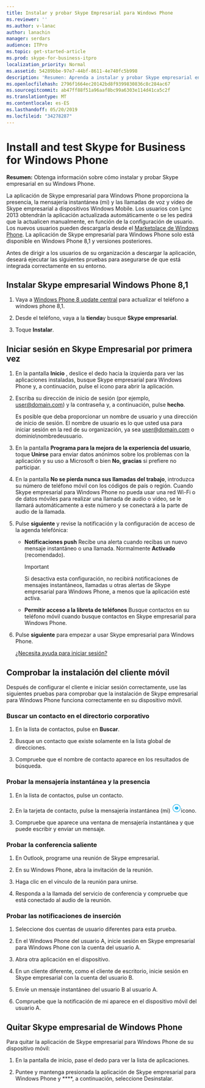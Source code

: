 ```yaml
---
title: Instalar y probar Skype Empresarial para Windows Phone
ms.reviewer: ''
ms.author: v-lanac
author: lanachin
manager: serdars
audience: ITPro
ms.topic: get-started-article
ms.prod: skype-for-business-itpro
localization_priority: Normal
ms.assetid: 54289bbe-97e7-44bf-8611-4e740fc5b998
description: 'Resumen: Aprenda a instalar y probar Skype empresarial en Windows Phone.'
ms.openlocfilehash: 2796f1664ec20142bd8f9399830836c8c284ac67
ms.sourcegitcommit: ab47ff88f51a96aaf8bc99a6303e114d41ca5c2f
ms.translationtype: MT
ms.contentlocale: es-ES
ms.lasthandoff: 05/20/2019
ms.locfileid: "34278287"
---
```

# <a name="install-and-test-skype-for-business-for-windows-phone"></a>Install and test Skype for Business for Windows Phone
 
**Resumen:** Obtenga información sobre cómo instalar y probar Skype empresarial en su Windows Phone.
  
La aplicación de Skype empresarial para Windows Phone proporciona la presencia, la mensajería instantánea (mi) y las llamadas de voz y vídeo de Skype empresarial a dispositivos Windows Mobile. Los usuarios con Lync 2013 obtendrán la aplicación actualizada automáticamente o se les pedirá que la actualicen manualmente, en función de la configuración de usuario. Los nuevos usuarios pueden descargarla desde el [Marketplace de Windows Phone](https://go.microsoft.com/fwlink/p/?linkid=231901). La aplicación de Skype empresarial para Windows Phone solo está disponible en Windows Phone 8,1 y versiones posteriores.
  
Antes de dirigir a los usuarios de su organización a descargar la aplicación, deseará ejecutar las siguientes pruebas para asegurarse de que está integrada correctamente en su entorno. 
  
## <a name="install-skype-for-business-windows-phone-81"></a>Instalar Skype empresarial Windows Phone 8,1

1. Vaya a [Windows Phone 8 update central](https://www.windowsphone.com/en-us/how-to/wp8/update-central) para actualizar el teléfono a windows phone 8,1.
    
2. Desde el teléfono, vaya a la **tienda**y busque **Skype empresarial**.
    
3. Toque **Instalar**. 
    
## <a name="sign-in-to-skype-for-business-for-the-first-time"></a>Iniciar sesión en Skype Empresarial por primera vez

1. En la pantalla **Inicio** , deslice el dedo hacia la izquierda para ver las aplicaciones instaladas, busque Skype empresarial para Windows Phone y, a continuación, pulse el icono para abrir la aplicación.
    
2. Escriba su dirección de inicio de sesión (por ejemplo, user@domain.com) y la contraseña y, a continuación, pulse **hecho**.
    
     Es posible que deba proporcionar un nombre de usuario y una dirección de inicio de sesión. El nombre de usuario es lo que usted usa para iniciar sesión en la red de su organización, ya sea user@domain.com o dominio\nombredeusuario.
    
3. En la pantalla **Programa para la mejora de la experiencia del usuario**, toque **Unirse** para enviar datos anónimos sobre los problemas con la aplicación y su uso a Microsoft o bien **No, gracias** si prefiere no participar.
    
4. En la pantalla **No se pierda nunca sus llamadas del trabajo**, introduzca su número de teléfono móvil con los códigos de país o región. Cuando Skype empresarial para Windows Phone no pueda usar una red Wi-Fi o de datos móviles para realizar una llamada de audio o vídeo, se le llamará automáticamente a este número y se conectará a la parte de audio de la llamada.
    
5. Pulse **siguiente** y revise la notificación y la configuración de acceso de la agenda telefónica:
    
   - **Notificaciones push** Recibe una alerta cuando recibas un nuevo mensaje instantáneo o una llamada. Normalmente **Activado** (recomendado).
    
     > [!IMPORTANT]
     > Si desactiva esta configuración, no recibirá notificaciones de mensajes instantáneos, llamadas u otras alertas de Skype empresarial para Windows Phone, a menos que la aplicación esté activa. 
  
   - **Permitir acceso a la libreta de teléfonos** Busque contactos en su teléfono móvil cuando busque contactos en Skype empresarial para Windows Phone.
    
6. Pulse **siguiente** para empezar a usar Skype empresarial para Windows Phone.
    
    [¿Necesita ayuda para iniciar sesión?](https://support.office.com/article/6b827683-ad55-471a-bd4b-3d4ec098bf75)
    
## <a name="verify-mobile-client-installation"></a>Comprobar la instalación del cliente móvil

Después de configurar el cliente e iniciar sesión correctamente, use las siguientes pruebas para comprobar que la instalación de Skype empresarial para Windows Phone funciona correctamente en su dispositivo móvil.
  
### <a name="search-for-a-contact-in-the-corporate-directory"></a>Buscar un contacto en el directorio corporativo

1. En la lista de contactos, pulse en **Buscar**.
    
2. Busque un contacto que existe solamente en la lista global de direcciones.
    
3. Compruebe que el nombre de contacto aparece en los resultados de búsqueda.
    
### <a name="test-instant-messaging-and-presence"></a>Probar la mensajería instantánea y la presencia

1. En la lista de contactos, pulse un contacto.
    
2. En la tarjeta de contacto, pulse la mensajería instantánea (mi) ![Icono para la mensajería instantánea en Skype Empresarial](../../media/90f8d5fa-7968-4ef7-bf5b-dddf9b893905.png)icono.
    
3. Compruebe que aparece una ventana de mensajería instantánea y que puede escribir y enviar un mensaje.
    
### <a name="test-dial-out-conferencing"></a>Probar la conferencia saliente

1. En Outlook, programe una reunión de Skype empresarial.
    
2. En su Windows Phone, abra la invitación de la reunión.
    
3. Haga clic en el vínculo de la reunión para unirse.
    
4. Responda a la llamada del servicio de conferencia y compruebe que está conectado al audio de la reunión.
    
### <a name="test-push-notifications"></a>Probar las notificaciones de inserción

1. Seleccione dos cuentas de usuario diferentes para esta prueba. 
    
2. En el Windows Phone del usuario A, inicie sesión en Skype empresarial para Windows Phone con la cuenta del usuario A.
    
3. Abra otra aplicación en el dispositivo.
    
4. En un cliente diferente, como el cliente de escritorio, inicie sesión en Skype empresarial con la cuenta del usuario B.
    
5. Envíe un mensaje instantáneo del usuario B al usuario A.
    
6. Compruebe que la notificación de mi aparece en el dispositivo móvil del usuario A.
    
## <a name="remove-skype-for-business-from-your-windows-phone"></a>Quitar Skype empresarial de Windows Phone

Para quitar la aplicación de Skype empresarial para Windows Phone de su dispositivo móvil: 
  
1. En la pantalla de inicio, pase el dedo para ver la lista de aplicaciones. 
    
2. Puntee y mantenga presionada la aplicación de Skype empresarial para Windows Phone y ****, a continuación, seleccione Desinstalar.
    


